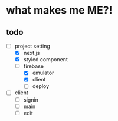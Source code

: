 # what makes me ME?!

## todo

- [ ] project setting
  - [x] next.js
  - [x] styled component
  - [ ] firebase
    - [x] emulator
    - [x] client
    - [ ] deploy
- [ ] client
  - [ ] signin
  - [ ] main
  - [ ] edit
